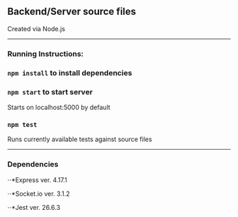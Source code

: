 ## Backend/Server source files

Created via Node.js

---
### Running Instructions:

### `npm install` to install dependencies

### `npm start` to start server

Starts on localhost:5000 by default

### `npm test`

Runs currently available tests against source files

---
### Dependencies

⋅⋅*Express     ver. 4.17.1

⋅⋅*Socket.io   ver. 3.1.2

⋅⋅*Jest        ver. 26.6.3

